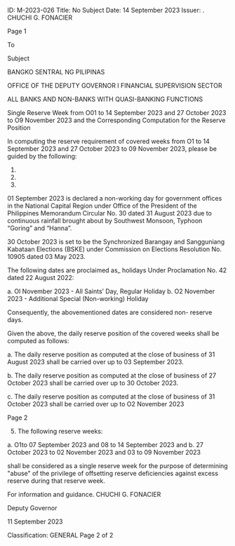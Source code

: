 ID: M-2023-026
Title: No Subject
Date: 14 September 2023
Issuer: . CHUCHI G. FONACIER

Page 1

To

Subject

BANGKO SENTRAL NG PILIPINAS

OFFICE OF THE DEPUTY GOVERNOR I FINANCIAL SUPERVISION SECTOR

ALL BANKS AND NON-BANKS WITH QUASI-BANKING FUNCTIONS

Single Reserve Week from O01 to 14 September 2023 and 27 October 2023 to O9 November 2023 and the Corresponding Computation for the Reserve Position

In computing the reserve requirement of covered weeks from O1 to 14 September 2023 and 27 October 2023 to 09 November 2023, please be guided by the following:

1.

2.

3.

01 September 2023 is declared a non-working day for government offices in the National Capital Region under Office of the President of the Philippines Memorandum Circular No. 30 dated 31 August 2023 due to continuous rainfall brought about by Southwest Monsoon, Typhoon “Goring” and “Hanna”.

30 October 2023 is set to be the Synchronized Barangay and Sangguniang Kabataan Elections (BSKE) under Commission on Elections Resolution No. 10905 dated 03 May 2023.

The following dates are proclaimed as_ holidays Under Proclamation No. 42 dated 22 August 2022:

a. Ol November 2023 - All Saints’ Day, Regular Holiday b. O2 November 2023 - Additional Special (Non-working) Holiday

Consequently, the abovementioned dates are considered non- reserve days.

Given the above, the daily reserve position of the covered weeks shall be computed as follows:

a. The daily reserve position as computed at the close of business of 31 August 2023 shall be carried over up to 03 September 2023.

b. The daily reserve position as computed at the close of business of 27 October 2023 shall be carried over up to 30 October 2023.

c. The daily reserve position as computed at the close of business of 31 October 2023 shall be carried over up to O2 November 2023

Page 2

5. The following reserve weeks:

a. O1to 07 September 2023 and 08 to 14 September 2023 and b. 27 October 2023 to 02 November 2023 and 03 to 09 November 2023

shall be considered as a single reserve week for the purpose of determining "abuse" of the privilege of offsetting reserve deficiencies against excess reserve during that reserve week.

For information and guidance. CHUCHI G. FONACIER

Deputy Governor

11 September 2023

Classification: GENERAL Page 2 of 2